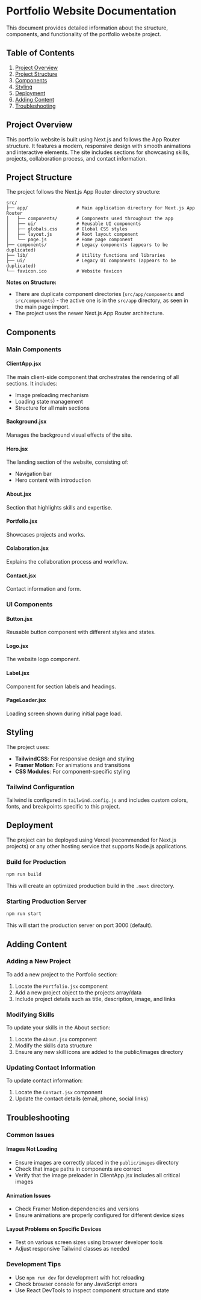 # Portfolio Website Documentation

This document provides detailed information about the structure, components, and functionality of the portfolio website project.

## Table of Contents

1. [Project Overview](#project-overview)
2. [Project Structure](#project-structure)
3. [Components](#components)
4. [Styling](#styling)
5. [Deployment](#deployment)
6. [Adding Content](#adding-content)
7. [Troubleshooting](#troubleshooting)

## Project Overview

This portfolio website is built using Next.js and follows the App Router structure. It features a modern, responsive design with smooth animations and interactive elements. The site includes sections for showcasing skills, projects, collaboration process, and contact information.

## Project Structure

The project follows the Next.js App Router directory structure:

```
src/
├── app/                  # Main application directory for Next.js App Router
│   ├── components/       # Components used throughout the app
│   ├── ui/               # Reusable UI components
│   ├── globals.css       # Global CSS styles
│   ├── layout.js         # Root layout component
│   └── page.js           # Home page component
├── components/           # Legacy components (appears to be duplicated)
├── lib/                  # Utility functions and libraries
├── ui/                   # Legacy UI components (appears to be duplicated)
└── favicon.ico           # Website favicon
```

**Notes on Structure:**
- There are duplicate component directories (`src/app/components` and `src/components`) - the active one is in the `src/app` directory, as seen in the main page import.
- The project uses the newer Next.js App Router architecture.

## Components

### Main Components

#### ClientApp.jsx
The main client-side component that orchestrates the rendering of all sections. It includes:
- Image preloading mechanism
- Loading state management
- Structure for all main sections

#### Background.jsx
Manages the background visual effects of the site.

#### Hero.jsx
The landing section of the website, consisting of:
- Navigation bar
- Hero content with introduction

#### About.jsx
Section that highlights skills and expertise.

#### Portfolio.jsx
Showcases projects and works.

#### Colaboration.jsx
Explains the collaboration process and workflow.

#### Contact.jsx
Contact information and form.

### UI Components

#### Button.jsx
Reusable button component with different styles and states.

#### Logo.jsx
The website logo component.

#### Label.jsx
Component for section labels and headings.

#### PageLoader.jsx
Loading screen shown during initial page load.

## Styling

The project uses:
- **TailwindCSS**: For responsive design and styling
- **Framer Motion**: For animations and transitions
- **CSS Modules**: For component-specific styling

### Tailwind Configuration

Tailwind is configured in `tailwind.config.js` and includes custom colors, fonts, and breakpoints specific to this project.

## Deployment

The project can be deployed using Vercel (recommended for Next.js projects) or any other hosting service that supports Node.js applications.

### Build for Production

```bash
npm run build
```

This will create an optimized production build in the `.next` directory.

### Starting Production Server

```bash
npm run start
```

This will start the production server on port 3000 (default).

## Adding Content

### Adding a New Project

To add a new project to the Portfolio section:

1. Locate the `Portfolio.jsx` component
2. Add a new project object to the projects array/data
3. Include project details such as title, description, image, and links

### Modifying Skills

To update your skills in the About section:

1. Locate the `About.jsx` component
2. Modify the skills data structure
3. Ensure any new skill icons are added to the public/images directory

### Updating Contact Information

To update contact information:

1. Locate the `Contact.jsx` component
2. Update the contact details (email, phone, social links)

## Troubleshooting

### Common Issues

#### Images Not Loading
- Ensure images are correctly placed in the `public/images` directory
- Check that image paths in components are correct
- Verify that the image preloader in ClientApp.jsx includes all critical images

#### Animation Issues
- Check Framer Motion dependencies and versions
- Ensure animations are properly configured for different device sizes

#### Layout Problems on Specific Devices
- Test on various screen sizes using browser developer tools
- Adjust responsive Tailwind classes as needed

### Development Tips

- Use `npm run dev` for development with hot reloading
- Check browser console for any JavaScript errors
- Use React DevTools to inspect component structure and state
